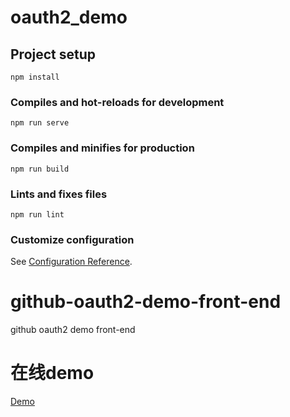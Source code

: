 # oauth2_demo

## Project setup
```
npm install
```

### Compiles and hot-reloads for development
```
npm run serve
```

### Compiles and minifies for production
```
npm run build
```

### Lints and fixes files
```
npm run lint
```

### Customize configuration
See [Configuration Reference](https://cli.vuejs.org/config/).
# github-oauth2-demo-front-end
github oauth2 demo front-end

# 在线demo
[Demo](http://81.68.131.249:8080/)